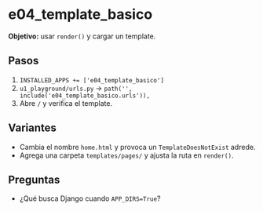 # e04_template_basico
**Objetivo:** usar `render()` y cargar un template.

## Pasos
1) `INSTALLED_APPS += ['e04_template_basico']`
2) `u1_playground/urls.py` → `path('', include('e04_template_basico.urls')),`
3) Abre `/` y verifica el template.

## Variantes
- Cambia el nombre `home.html` y provoca un `TemplateDoesNotExist` adrede.
- Agrega una carpeta `templates/pages/` y ajusta la ruta en `render()`.

## Preguntas
- ¿Qué busca Django cuando `APP_DIRS=True`?